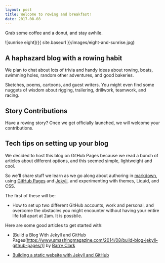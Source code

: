 ```yaml
---
layout: post
title: Welcome to rowing and breakfast!
date: 2017-08-08
---
```


Grab some coffee and a donut, and stay awhile.

![sunrise eight]({{ site.baseurl }}/images/eight-and-sunrise.jpg)

## A haphazard blog with a rowing habit

We plan to chat about lots of trivia and handy ideas about rowing, boats,
swimming holes, random other adventures, and good bakeries.

Sketches, poems, cartoons, and guest writers. You might even find some nuggets
of wisdom about rigging, trailering, drillwork, teamwork, and racing.

## Story Contributions

Have a rowing story? Once we get officially launched, we will welcome your
contributions.

## Tech tips on setting up your blog

We decided to host this blog on GitHub Pages because we read a bunch of articles
about different options, and this seemed simple, lightweight and cool.

So we'll share stuff we learn as we go along about authoring in
[markdown](https://daringfireball.net/projects/markdown/), using [GitHub
Pages](https://pages.github.com/) and [Jekyll](http://jekyllrb.com/), and
experimenting with themes, Liquid, and CSS.

The first of these will be:

- How to set up two different GitHub accounts, work and personal, and overcome the obstacles you might encounter without having your entire life fall apart at 2am. It is possbile.

Here are some good articles to get started with:

- [Build a Blog With Jekyll and GitHub Pages(https://www.smashingmagazine.com/2014/08/build-blog-jekyll-github-pages/)] by [Barry Clark](https://www.smashingmagazine.com/author/barryclark/)

- [Building a static website with Jekyll and GitHub](https://programminghistorian.org/lessons/building-static-sites-with-jekyll-github-pages)


<!--
The easiest way to make your first post is to edit this one. Go into /_posts/
and update the Hello World markdown file. For more instructions head over to the
[Jekyll Now repository](https://github.com/barryclark/jekyll-now) on GitHub. -->
